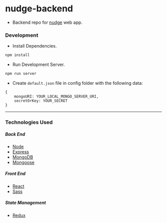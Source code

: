 # nudge-backend

-   Backend repo for [nudge](https://github.com/avi-spc/nudge) web app.

### Development

-   Install Dependencies.

```sh
npm install
```

-   Run Development Server.

```sh
npm run server
```

-   Create `default.json` file in config folder with the following data:

```
{
	mongoURI: YOUR_LOCAL_MONGO_SERVER_URI,
	secretOrKey: YOUR_SECRET
}
```

---

### Technologies Used

##### Back End

-   [Node](https://nodejs.org)
-   [Express](http://expressjs.com)
-   [MongoDB](http://mongodb.com)
-   [Mongoose](http://mongoosejs.com)

##### Front End

-   [React](https://reactjs.org)
-   [Sass](https://sass-lang.com/)

##### State Management

-   [Redux](https://redux.js.org)

